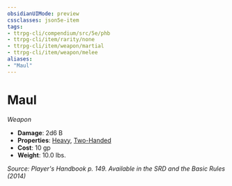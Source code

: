 ```yaml
---
obsidianUIMode: preview
cssclasses: json5e-item
tags:
- ttrpg-cli/compendium/src/5e/phb
- ttrpg-cli/item/rarity/none
- ttrpg-cli/item/weapon/martial
- ttrpg-cli/item/weapon/melee
aliases: 
- "Maul"
---
```

# Maul
*Weapon*  

- **Damage**: 2d6 B
- **Properties**: [Heavy](3-Mechanics/CLI/rules/item-properties.md#Heavy), [Two-Handed](3-Mechanics/CLI/rules/item-properties.md#Two-Handed)
- **Cost**: 10 gp
- **Weight**: 10.0 lbs.

*Source: Player's Handbook p. 149. Available in the <span title='Systems Reference Document (5.1)'>SRD</span> and the Basic Rules (2014)*
